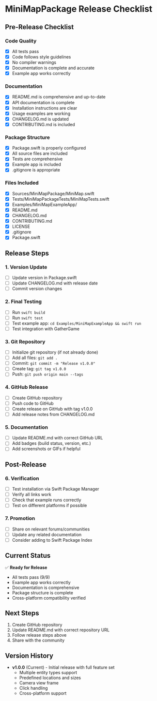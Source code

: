 # MiniMapPackage Release Checklist

## Pre-Release Checklist

### Code Quality
- [x] All tests pass
- [x] Code follows style guidelines
- [x] No compiler warnings
- [x] Documentation is complete and accurate
- [x] Example app works correctly

### Documentation
- [x] README.md is comprehensive and up-to-date
- [x] API documentation is complete
- [x] Installation instructions are clear
- [x] Usage examples are working
- [x] CHANGELOG.md is updated
- [x] CONTRIBUTING.md is included

### Package Structure
- [x] Package.swift is properly configured
- [x] All source files are included
- [x] Tests are comprehensive
- [x] Example app is included
- [x] .gitignore is appropriate

### Files Included
- [x] Sources/MiniMapPackage/MiniMap.swift
- [x] Tests/MiniMapPackageTests/MiniMapTests.swift
- [x] Examples/MiniMapExampleApp/
- [x] README.md
- [x] CHANGELOG.md
- [x] CONTRIBUTING.md
- [x] LICENSE
- [x] .gitignore
- [x] Package.swift

## Release Steps

### 1. Version Update
- [ ] Update version in Package.swift
- [ ] Update CHANGELOG.md with release date
- [ ] Commit version changes

### 2. Final Testing
- [ ] Run `swift build`
- [ ] Run `swift test`
- [ ] Test example app: `cd Examples/MiniMapExampleApp && swift run`
- [ ] Test integration with GatherGame

### 3. Git Repository
- [ ] Initialize git repository (if not already done)
- [ ] Add all files: `git add .`
- [ ] Commit: `git commit -m "Release v1.0.0"`
- [ ] Create tag: `git tag v1.0.0`
- [ ] Push: `git push origin main --tags`

### 4. GitHub Release
- [ ] Create GitHub repository
- [ ] Push code to GitHub
- [ ] Create release on GitHub with tag v1.0.0
- [ ] Add release notes from CHANGELOG.md

### 5. Documentation
- [ ] Update README.md with correct GitHub URL
- [ ] Add badges (build status, version, etc.)
- [ ] Add screenshots or GIFs if helpful

## Post-Release

### 6. Verification
- [ ] Test installation via Swift Package Manager
- [ ] Verify all links work
- [ ] Check that example runs correctly
- [ ] Test on different platforms if possible

### 7. Promotion
- [ ] Share on relevant forums/communities
- [ ] Update any related documentation
- [ ] Consider adding to Swift Package Index

## Current Status

✅ **Ready for Release**

- All tests pass (9/9)
- Example app works correctly
- Documentation is comprehensive
- Package structure is complete
- Cross-platform compatibility verified

## Next Steps

1. Create GitHub repository
2. Update README.md with correct repository URL
3. Follow release steps above
4. Share with the community

## Version History

- **v1.0.0** (Current) - Initial release with full feature set
  - Multiple entity types support
  - Predefined locations and sizes
  - Camera view frame
  - Click handling
  - Cross-platform support 